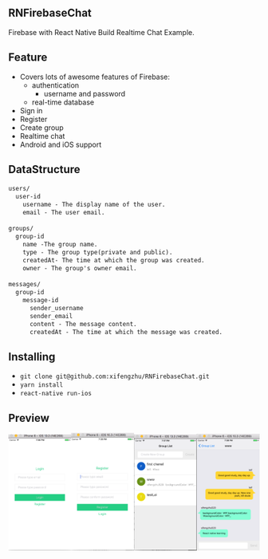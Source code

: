 ## RNFirebaseChat

Firebase with React Native Build Realtime Chat Example.

## Feature
* Covers lots of awesome features of Firebase:
  * authentication
    * username and password
  * real-time database
* Sign in
* Register
* Create group
* Realtime chat
* Android and iOS support

## DataStructure

```
users/
  user-id
    username - The display name of the user.
    email - The user email.

groups/
  group-id
    name -The group name.
    type - The group type(private and public).
    createdAt- The time at which the group was created.
    owner - The group's owner email.

messages/
  group-id
    message-id
      sender_username
      sender_email
      content - The message content.
      createdAt - The time at which the message was created.
```

## Installing

* `git clone git@github.com:xifengzhu/RNFirebaseChat.git`
* `yarn install`
* `react-native run-ios`


## Preview

<img src="./preview_images/login.png" width="25%"/><img src="./preview_images/register.png" width="25%"/><img src="./preview_images/group.png" width="25%"/><img src="./preview_images/chat.png" width="25%"/>
